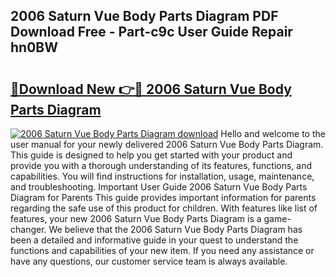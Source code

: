 ## 2006 Saturn Vue Body Parts Diagram PDF Download Free - Part-c9c User Guide Repair hn0BW

# <h2><a href="http://dfk3u7d.blite.top/?on=2006+Saturn+Vue+Body+Parts+Diagram">🔗Download New 👉🔴 2006 Saturn Vue Body Parts Diagram</a></h2>

[![2006 Saturn Vue Body Parts Diagram download](https://i.imgur.com/lujVjoI.png)](http://dfk3u7d.blite.top/?on=2006+Saturn+Vue+Body+Parts+Diagram)
Hello and welcome to the user manual for your newly delivered 2006 Saturn Vue Body Parts Diagram. This guide is designed to help you get started with your product and provide you with a thorough understanding of its features, functions, and capabilities. You will find instructions for installation, usage, maintenance, and troubleshooting. Important User Guide 2006 Saturn Vue Body Parts Diagram for Parents This guide provides important information for parents regarding the safe use of this product for children. With features like list of features, your new 2006 Saturn Vue Body Parts Diagram is a game-changer. We believe that the 2006 Saturn Vue Body Parts Diagram has been a detailed and informative guide in your quest to understand the functions and capabilities of your new item. If you need any assistance or have any questions, our customer service team is always available.
